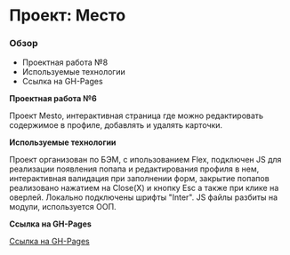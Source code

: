 # Проект: Место

### Обзор

- Проектная работа №8
- Используемые технологии
- Ссылка на GH-Pages

**Проектная работа №6**

Проект Mesto, интерактивная страница где можно редактировать содержимое в профиле, добавлять и удалять карточки.

**Используемые технологии**

Проект организован по БЭМ, с ипользованием Flex, подключен JS для реализации появления попапа и редактирования профиля в нем, интерактивная валидация при заполнении форм, закрытие попапов реализовано нажатием на Close(Х) и кнопку Esc а также при клике на оверлей. Локально подключены шрифты "Inter". JS файлы разбиты на модули, используется ООП.

**Ссылка на GH-Pages**

[Ссылка на GH-Pages](https://alekseygon4arov.github.io/mesto/)
